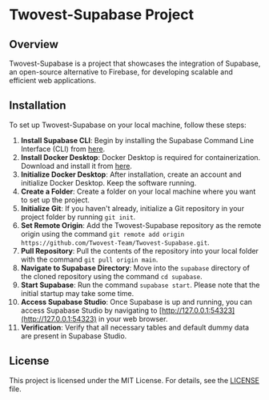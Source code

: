 # Twovest-Supabase Project

## Overview
Twovest-Supabase is a project that showcases the integration of Supabase, an open-source alternative to Firebase, for developing scalable and efficient web applications.

## Installation
To set up Twovest-Supabase on your local machine, follow these steps:

1. **Install Supabase CLI**: Begin by installing the Supabase Command Line Interface (CLI) from [here](https://supabase.com/docs/guides/cli/getting-started).
2. **Install Docker Desktop**: Docker Desktop is required for containerization. Download and install it from [here](https://www.docker.com/products/docker-desktop/).
3. **Initialize Docker Desktop**: After installation, create an account and initialize Docker Desktop. Keep the software running.
4. **Create a Folder**: Create a folder on your local machine where you want to set up the project.
5. **Initialize Git**: If you haven't already, initialize a Git repository in your project folder by running `git init`.
6. **Set Remote Origin**: Add the Twovest-Supabase repository as the remote origin using the command `git remote add origin https://github.com/Twovest-Team/Twovest-Supabase.git`.
7. **Pull Repository**: Pull the contents of the repository into your local folder with the command `git pull origin main`.
8. **Navigate to Supabase Directory**: Move into the `supabase` directory of the cloned repository using the command `cd supabase`.
9. **Start Supabase**: Run the command `supabase start`. Please note that the initial startup may take some time.
10. **Access Supabase Studio**: Once Supabase is up and running, you can access Supabase Studio by navigating to [http://127.0.0.1:54323](http://127.0.0.1:54323) in your web browser.
11. **Verification**: Verify that all necessary tables and default dummy data are present in Supabase Studio.

## License
This project is licensed under the MIT License. For details, see the [LICENSE](LICENSE) file.

